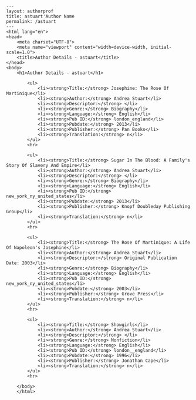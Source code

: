 
    ---
    layout: authorprof
    title: astuart'Author Name 
    permalink: /astuart
    ---
    <html lang="en">
    <head>
        <meta charset="UTF-8">
        <meta name="viewport" content="width=device-width, initial-scale=1.0">
        <title>Author Details - astuart</title>
    </head>
    <body>
        <h1>Author Details - astuart</h1>
        
            <ul>
                <li><strong>Title:</strong> Josephine: The Rose Of Martinique</li>
                <li><strong>Author:</strong> Andrea Stuart</li>
                <li><strong>Descriptor:</strong> </li>
                <li><strong>Genre:</strong> Biography</li>
                <li><strong>Language:</strong> English</li>
                <li><strong>Pub ID:</strong> london_england</li>
                <li><strong>Pubdate:</strong> 2013</li>
                <li><strong>Publisher:</strong> Pan Books</li>
                <li><strong>Translation:</strong> n</li>
            </ul>
            <hr>
            
            <ul>
                <li><strong>Title:</strong> Sugar In The Blood: A Family's Story Of Slavery And Empire</li>
                <li><strong>Author:</strong> Andrea Stuart</li>
                <li><strong>Descriptor:</strong> </li>
                <li><strong>Genre:</strong> Biography</li>
                <li><strong>Language:</strong> English</li>
                <li><strong>Pub ID:</strong> new_york_ny_united_states</li>
                <li><strong>Pubdate:</strong> 2013</li>
                <li><strong>Publisher:</strong> Knopf Doubleday Publishing Group</li>
                <li><strong>Translation:</strong> n</li>
            </ul>
            <hr>
            
            <ul>
                <li><strong>Title:</strong> The Rose Of Martinique: A Life Of Napoleon's Josephine</li>
                <li><strong>Author:</strong> Andrea Stuart</li>
                <li><strong>Descriptor:</strong> Original Publication Date: 2003</li>
                <li><strong>Genre:</strong> Biography</li>
                <li><strong>Language:</strong> English</li>
                <li><strong>Pub ID:</strong> new_york_ny_united_states</li>
                <li><strong>Pubdate:</strong> 2003</li>
                <li><strong>Publisher:</strong> Grove Press</li>
                <li><strong>Translation:</strong> n</li>
            </ul>
            <hr>
            
            <ul>
                <li><strong>Title:</strong> Showgirls</li>
                <li><strong>Author:</strong> Andrea Stuart</li>
                <li><strong>Descriptor:</strong> </li>
                <li><strong>Genre:</strong> Nonfiction</li>
                <li><strong>Language:</strong> English</li>
                <li><strong>Pub ID:</strong> london__england</li>
                <li><strong>Pubdate:</strong> 1996</li>
                <li><strong>Publisher:</strong> Jonathan Cape</li>
                <li><strong>Translation:</strong> n</li>
            </ul>
            <hr>
            
        </body>
        </html>
        
